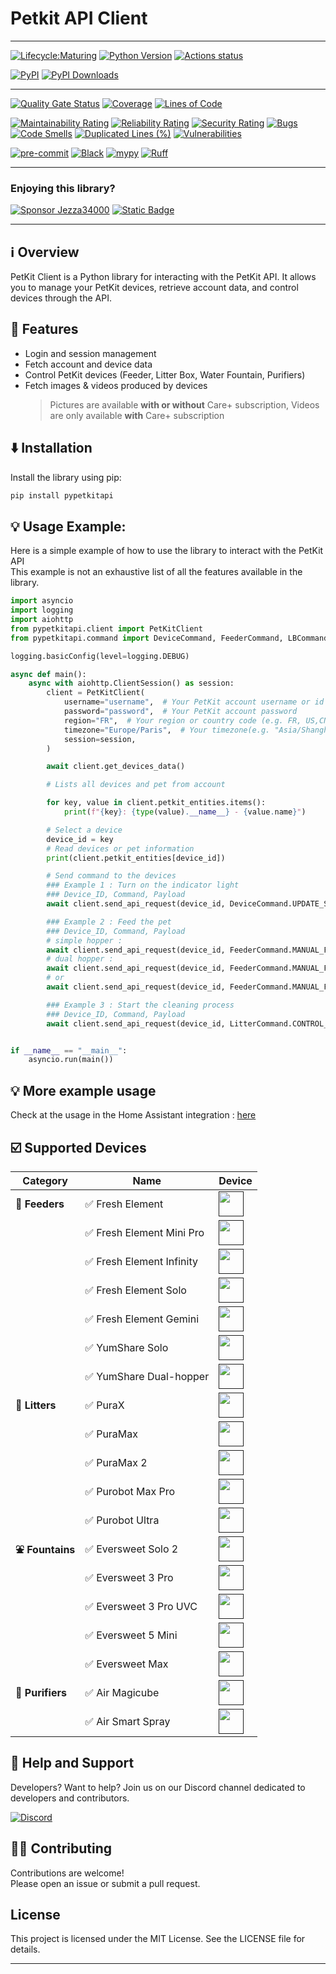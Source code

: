 # Petkit API Client

---

[![Lifecycle:Maturing](https://img.shields.io/badge/Lifecycle-Stable-007EC6)](https://github.com/Jezza34000/py-petkit-api/)
[![Python Version](https://img.shields.io/pypi/pyversions/pypetkitapi)][python version] [![Actions status](https://github.com/Jezza34000/py-petkit-api/workflows/CI/badge.svg)](https://github.com/Jezza34000/py-petkit-api/actions)

[![PyPI](https://img.shields.io/pypi/v/pypetkitapi.svg)][pypi_] [![PyPI Downloads](https://static.pepy.tech/badge/pypetkitapi)](https://pepy.tech/projects/pypetkitapi)

---

[![Quality Gate Status](https://sonarcloud.io/api/project_badges/measure?project=Jezza34000_py-petkit-api&metric=alert_status)](https://sonarcloud.io/summary/new_code?id=Jezza34000_py-petkit-api) [![Coverage](https://sonarcloud.io/api/project_badges/measure?project=Jezza34000_py-petkit-api&metric=coverage)](https://sonarcloud.io/summary/new_code?id=Jezza34000_py-petkit-api) [![Lines of Code](https://sonarcloud.io/api/project_badges/measure?project=Jezza34000_py-petkit-api&metric=ncloc)](https://sonarcloud.io/summary/new_code?id=Jezza34000_py-petkit-api)

[![Maintainability Rating](https://sonarcloud.io/api/project_badges/measure?project=Jezza34000_py-petkit-api&metric=sqale_rating)](https://sonarcloud.io/summary/new_code?id=Jezza34000_py-petkit-api)
[![Reliability Rating](https://sonarcloud.io/api/project_badges/measure?project=Jezza34000_py-petkit-api&metric=reliability_rating)](https://sonarcloud.io/summary/new_code?id=Jezza34000_py-petkit-api)
[![Security Rating](https://sonarcloud.io/api/project_badges/measure?project=Jezza34000_py-petkit-api&metric=security_rating)](https://sonarcloud.io/summary/new_code?id=Jezza34000_py-petkit-api)
[![Bugs](https://sonarcloud.io/api/project_badges/measure?project=Jezza34000_py-petkit-api&metric=bugs)](https://sonarcloud.io/summary/new_code?id=Jezza34000_py-petkit-api)
[![Code Smells](https://sonarcloud.io/api/project_badges/measure?project=Jezza34000_py-petkit-api&metric=code_smells)](https://sonarcloud.io/summary/new_code?id=Jezza34000_py-petkit-api)
[![Duplicated Lines (%)](https://sonarcloud.io/api/project_badges/measure?project=Jezza34000_py-petkit-api&metric=duplicated_lines_density)](https://sonarcloud.io/summary/new_code?id=Jezza34000_py-petkit-api)
[![Vulnerabilities](https://sonarcloud.io/api/project_badges/measure?project=Jezza34000_py-petkit-api&metric=vulnerabilities)](https://sonarcloud.io/summary/new_code?id=Jezza34000_py-petkit-api)

[![pre-commit](https://img.shields.io/badge/pre--commit-enabled-brightgreen?logo=pre-commit&logoColor=white)][pre-commit]
[![Black](https://img.shields.io/badge/code%20style-black-000000.svg)][black]
[![mypy](https://img.shields.io/badge/mypy-checked-blue)](https://mypy.readthedocs.io/en/stable/)
[![Ruff](https://img.shields.io/endpoint?url=https://raw.githubusercontent.com/astral-sh/ruff/main/assets/badge/v2.json)](https://github.com/astral-sh/ruff)

---

[pypi_]: https://pypi.org/project/pypetkitapi/
[python version]: https://pypi.org/project/pypetkitapi
[pre-commit]: https://github.com/pre-commit/pre-commit
[black]: https://github.com/psf/black

### Enjoying this library?

[![Sponsor Jezza34000][github-sponsor-shield]][github-sponsor] [![Static Badge][buymeacoffee-shield]][buymeacoffee]

---

## ℹ️ Overview

PetKit Client is a Python library for interacting with the PetKit API. It allows you to manage your PetKit devices, retrieve account data, and control devices through the API.

## 🚀 Features

- Login and session management
- Fetch account and device data
- Control PetKit devices (Feeder, Litter Box, Water Fountain, Purifiers)
- Fetch images & videos produced by devices
  > Pictures are available **with or without** Care+ subscription, Videos are only available **with** Care+ subscription

## ⬇️ Installation

Install the library using pip:

```bash
pip install pypetkitapi
```

## 💡 Usage Example:

Here is a simple example of how to use the library to interact with the PetKit API \
This example is not an exhaustive list of all the features available in the library.

```python
import asyncio
import logging
import aiohttp
from pypetkitapi.client import PetKitClient
from pypetkitapi.command import DeviceCommand, FeederCommand, LBCommand, DeviceAction, LitterCommand

logging.basicConfig(level=logging.DEBUG)

async def main():
    async with aiohttp.ClientSession() as session:
        client = PetKitClient(
            username="username",  # Your PetKit account username or id
            password="password",  # Your PetKit account password
            region="FR",  # Your region or country code (e.g. FR, US,CN etc.)
            timezone="Europe/Paris",  # Your timezone(e.g. "Asia/Shanghai")
            session=session,
        )

        await client.get_devices_data()

        # Lists all devices and pet from account

        for key, value in client.petkit_entities.items():
            print(f"{key}: {type(value).__name__} - {value.name}")

        # Select a device
        device_id = key
        # Read devices or pet information
        print(client.petkit_entities[device_id])

        # Send command to the devices
        ### Example 1 : Turn on the indicator light
        ### Device_ID, Command, Payload
        await client.send_api_request(device_id, DeviceCommand.UPDATE_SETTING, {"lightMode": 1})

        ### Example 2 : Feed the pet
        ### Device_ID, Command, Payload
        # simple hopper :
        await client.send_api_request(device_id, FeederCommand.MANUAL_FEED, {"amount": 1})
        # dual hopper :
        await client.send_api_request(device_id, FeederCommand.MANUAL_FEED, {"amount1": 2})
        # or
        await client.send_api_request(device_id, FeederCommand.MANUAL_FEED, {"amount2": 2})

        ### Example 3 : Start the cleaning process
        ### Device_ID, Command, Payload
        await client.send_api_request(device_id, LitterCommand.CONTROL_DEVICE, {DeviceAction.START: LBCommand.CLEANING})


if __name__ == "__main__":
    asyncio.run(main())
```

## 💡 More example usage

Check at the usage in the Home Assistant integration : [here](https://github.com/Jezza34000/homeassistant_petkit)

## ☑️ Supported Devices

| **Category**     | **Name**                  | **Device**                                                                                                                                             |
| ---------------- | ------------------------- | ------------------------------------------------------------------------------------------------------------------------------------------------------ |
| **🍗 Feeders**   | ✅ Fresh Element          | <a href=""><img src="https://raw.githubusercontent.com/Jezza34000/homeassistant_petkit/refs/heads/main/images/devices/feeder.png" width="40"/></a>     |
|                  | ✅ Fresh Element Mini Pro | <a href=""><img src="https://raw.githubusercontent.com/Jezza34000/homeassistant_petkit/refs/heads/main/images/devices/feedermini.png" width="40"/></a> |
|                  | ✅ Fresh Element Infinity | <a href=""><img src="https://raw.githubusercontent.com/Jezza34000/homeassistant_petkit/refs/heads/main/images/devices/d3.png" width="40"/></a>         |
|                  | ✅ Fresh Element Solo     | <a href=""><img src="https://raw.githubusercontent.com/Jezza34000/homeassistant_petkit/refs/heads/main/images/devices/d4.png" width="40"/></a>         |
|                  | ✅ Fresh Element Gemini   | <a href=""><img src="https://raw.githubusercontent.com/Jezza34000/homeassistant_petkit/refs/heads/main/images/devices/d4s.png" width="40"/></a>        |
|                  | ✅ YumShare Solo          | <a href=""><img src="https://raw.githubusercontent.com/Jezza34000/homeassistant_petkit/refs/heads/main/images/devices/d4h.png" width="40"/></a>        |
|                  | ✅ YumShare Dual-hopper   | <a href=""><img src="https://raw.githubusercontent.com/Jezza34000/homeassistant_petkit/refs/heads/main/images/devices/d4sh.png" width="40"/></a>       |
| **🚽 Litters**   | ✅ PuraX                  | <a href=""><img src="https://raw.githubusercontent.com/Jezza34000/homeassistant_petkit/refs/heads/main/images/devices/t3.png" width="40"/></a>         |
|                  | ✅ PuraMax                | <a href=""><img src="https://raw.githubusercontent.com/Jezza34000/homeassistant_petkit/refs/heads/main/images/devices/t4.1.png" width="40"/></a>       |
|                  | ✅ PuraMax 2              | <a href=""><img src="https://raw.githubusercontent.com/Jezza34000/homeassistant_petkit/refs/heads/main/images/devices/t4.png" width="40"/></a>         |
|                  | ✅ Purobot Max Pro        | <a href=""><img src="https://raw.githubusercontent.com/Jezza34000/homeassistant_petkit/refs/heads/main/images/devices/t5.png" width="40"/></a>         |
|                  | ✅ Purobot Ultra          | <a href=""><img src="https://raw.githubusercontent.com/Jezza34000/homeassistant_petkit/refs/heads/main/images/devices/t6.png" width="40"/></a>         |
| **⛲ Fountains** | ✅ Eversweet Solo 2       | <a href=""><img src="https://raw.githubusercontent.com/Jezza34000/homeassistant_petkit/refs/heads/main/images/devices/5w5.png" width="40"/></a>        |
|                  | ✅ Eversweet 3 Pro        | <a href=""><img src="https://raw.githubusercontent.com/Jezza34000/homeassistant_petkit/refs/heads/main/images/devices/4w5.png" width="40"/></a>        |
|                  | ✅ Eversweet 3 Pro UVC    | <a href=""><img src="https://raw.githubusercontent.com/Jezza34000/homeassistant_petkit/refs/heads/main/images/devices/6w5.png" width="40"/></a>        |
|                  | ✅ Eversweet 5 Mini       | <a href=""><img src="https://raw.githubusercontent.com/Jezza34000/homeassistant_petkit/refs/heads/main/images/devices/2w5.png" width="40"/></a>        |
|                  | ✅ Eversweet Max          | <a href=""><img src="https://raw.githubusercontent.com/Jezza34000/homeassistant_petkit/refs/heads/main/images/devices/ctw3.png" width="40"/></a>       |
| **🧴 Purifiers** | ✅ Air Magicube           | <a href=""><img src="https://raw.githubusercontent.com/Jezza34000/homeassistant_petkit/refs/heads/main/images/devices/k2.png" width="40"/></a>         |
|                  | ✅ Air Smart Spray        | <a href=""><img src="https://raw.githubusercontent.com/Jezza34000/homeassistant_petkit/refs/heads/main/images/devices/k3.png" width="40"/></a>         |


## 🛟 Help and Support

Developers? Want to help? Join us on our Discord channel dedicated to developers and contributors.

[![Discord][discord-shield]][discord]

## 👨‍💻  Contributing

Contributions are welcome!\
Please open an issue or submit a pull request.

## License

This project is licensed under the MIT License. See the LICENSE file for details.

---

[homeassistant_petkit]: https://github.com/Jezza34000/py-petkit-api
[commits-shield]: https://img.shields.io/github/commit-activity/y/Jezza34000/py-petkit-api.svg?style=flat
[commits]: https://github.com/Jezza34000/py-petkit-api/commits/main
[discord]: https://discord.gg/Va8DrmtweP
[discord-shield]: https://img.shields.io/discord/1318098700379361362.svg?style=for-the-badge&label=Discord&logo=discord&color=5865F2
[forum-shield]: https://img.shields.io/badge/community-forum-brightgreen.svg?style=for-the-badge&label=Home%20Assistant%20Community&logo=homeassistant&color=18bcf2
[forum]: https://community.home-assistant.io/t/petkit-integration/834431
[license-shield]: https://img.shields.io/github/license/Jezza34000/py-petkit-api.svg??style=flat
[maintenance-shield]: https://img.shields.io/badge/maintainer-Jezza34000-blue.svg?style=flat
[releases-shield]: https://img.shields.io/github/release/Jezza34000/py-petkit-api.svg?style=for-the-badge&color=41BDF5
[releases]: https://github.com/Jezza34000/py-petkit-api/releases
[github-sponsor-shield]: https://img.shields.io/badge/sponsor-Jezza34000-blue.svg?style=for-the-badge&logo=githubsponsors&color=EA4AAA
[github-sponsor]: https://github.com/sponsors/Jezza34000
[buymeacoffee-shield]: https://img.shields.io/badge/Donate-buy_me_a_coffee-yellow.svg?style=for-the-badge&logo=buy-me-a-coffee
[buymeacoffee]: https://www.buymeacoffee.com/jezza
